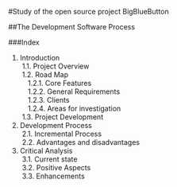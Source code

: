 #Study of the open source project BigBlueButton

##The Development Software Process

###Index
1. Introduction  
&nbsp;1.1. Project Overview  
&nbsp;1.2. Road Map  
&nbsp;&nbsp;&nbsp;&nbsp;1.2.1. Core Features  
&nbsp;&nbsp;&nbsp;&nbsp;1.2.2. General Requirements  
&nbsp;&nbsp;&nbsp;&nbsp;1.2.3. Clients  
&nbsp;&nbsp;&nbsp;&nbsp;1.2.4. Areas for investigation  
&nbsp;1.3. Project Development  
2. Development Process  
&nbsp;2.1. Incremental Process  
&nbsp;2.2. Advantages and disadvantages  
3. Critical Analysis  
&nbsp;3.1. Current state  
&nbsp;3.2. Positive Aspects  
&nbsp;3.3. Enhancements
